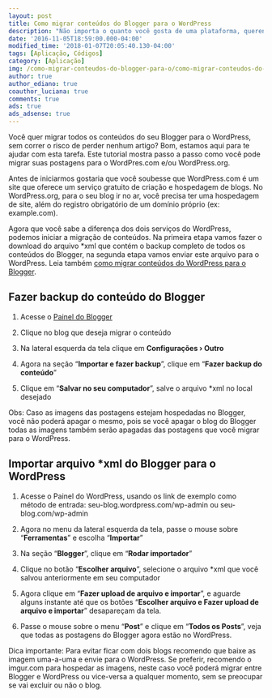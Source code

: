 ```yaml
---
layout: post
title: Como migrar conteúdos do Blogger para o WordPress
description: "Não importa o quanto você gosta de uma plataforma, querendo ou não um dia você vai pensar em migrar o seu blog, se hoje for esse dia, veja como você pode fazer todos os procedimentos de migração do Blogger para o WordPress."
date: '2016-11-05T18:59:00.000-04:00'
modified_time: '2018-01-07T20:05:40.130-04:00'
tags: [Aplicação, Códigos]
category: [Aplicação]
img: /como-migrar-conteudos-do-blogger-para-o/como-migrar-conteudos-do-blogger-para-o.jpg
author: true
author_ediano: true
coauthor_luciana: true
comments: true
ads: true
ads_adsense: true
---
```


Você quer migrar todos os conteúdos do seu Blogger para o WordPress, sem correr o risco de perder nenhum artigo? Bom, estamos aqui para te ajudar com esta tarefa. Este tutorial mostra passo a passo como você pode migrar suas postagens para o WordPres<span/>.com e/ou WordPress<span/>.org.

Antes de iniciarmos gostaria que você soubesse que WordPress<span/>.com é um site que oferece um serviço gratuito de criação e hospedagem de blogs. No WordPress<span/>.org, para o seu blog ir no ar, você precisa ter uma hospedagem de site, além do registro obrigatório de um domínio próprio (ex: example<span/>.com).

Agora que você sabe a diferença dos dois serviços do WordPress, podemos iniciar a migração de conteúdos. Na primeira etapa vamos fazer o download do arquivo *xml que contém o backup completo de todos os conteúdos do Blogger, na segunda etapa vamos enviar este arquivo para o WordPress. Leia também <a href="http://www.insideblock.com/post/como-migrar-conteudos-do-wordpress-para.html" target="_blank">como migrar conteúdos do WordPress para o Blogger</a>.

## Fazer backup do conteúdo do Blogger
1. Acesse o <a href="https://www.blogger.com/home" rel="nofollow" target="_blank">Painel do Blogger</a>

2. Clique no blog que deseja migrar o conteúdo

3. Na lateral esquerda da tela clique em **Configurações › Outro**

4. Agora na seção “**Importar e fazer backup**”, clique em “**Fazer backup do conteúdo**”

5. Clique em “**Salvar no seu computador**”, salve o arquivo *xml no local desejado

Obs: Caso as imagens das postagens estejam hospedadas no Blogger, você não poderá apagar o mesmo, pois se você apagar o blog do Blogger todas as imagens também serão apagadas das postagens que você migrar para o WordPress.

## Importar arquivo *xml do Blogger para o WordPress

1. Acesse o Painel do WordPress, usando os link de exemplo como método de entrada: seu-blog<span/>.wordpress<span/>.com/wp-admin ou seu-blog<span/>.com/wp-admin

2. Agora no menu da lateral esquerda da tela, passe o mouse sobre “**Ferramentas**” e escolha “**Importar**”

3. Na seção “**Blogger**”, clique em “**Rodar importador**”

4. Clique no botão “**Escolher arquivo**”, selecione o arquivo *xml que você salvou anteriormente em seu computador

5. Agora clique em “**Fazer upload de arquivo e importar**”, e aguarde alguns instante até que os botões “**Escolher arquivo e Fazer upload de arquivo e importar**” desapareçam da tela.

6. Passe o mouse sobre o menu “**Post**” e clique em “**Todos os Posts**”, veja que todas as postagens do Blogger agora estão no WordPress.

Dica importante: Para evitar ficar com dois blogs recomendo que baixe as imagem uma-a-uma e envie para o WordPress. Se preferir, recomendo o imgur<span/>.com para hospedar as imagens, neste caso você poderá migrar entre Blogger e WordPress ou vice-versa a qualquer momento, sem se preocupar se vai excluir ou não o blog.